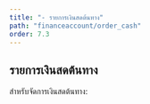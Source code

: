 ```yaml
---
title: "- รายการเงินสดต้นทาง"
path: "financeaccount/order_cash"
order: 7.3
---
```


## รายการเงินสดต้นทาง

สำหรับจัดการเงินสดต้นทาง:
